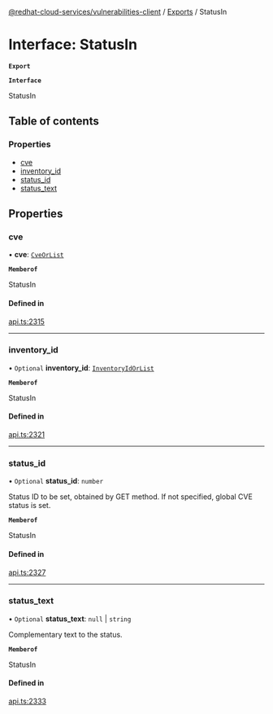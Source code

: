 [@redhat-cloud-services/vulnerabilities-client](../README.md) / [Exports](../modules.md) / StatusIn

# Interface: StatusIn

**`Export`**

**`Interface`**

StatusIn

## Table of contents

### Properties

- [cve](StatusIn.md#cve)
- [inventory\_id](StatusIn.md#inventory_id)
- [status\_id](StatusIn.md#status_id)
- [status\_text](StatusIn.md#status_text)

## Properties

### cve

• **cve**: [`CveOrList`](../modules.md#cveorlist)

**`Memberof`**

StatusIn

#### Defined in

[api.ts:2315](https://github.com/RedHatInsights/javascript-clients/blob/master/packages/vulnerabilities/git-api/api.ts#L2315)

___

### inventory\_id

• `Optional` **inventory\_id**: [`InventoryIdOrList`](../modules.md#inventoryidorlist)

**`Memberof`**

StatusIn

#### Defined in

[api.ts:2321](https://github.com/RedHatInsights/javascript-clients/blob/master/packages/vulnerabilities/git-api/api.ts#L2321)

___

### status\_id

• `Optional` **status\_id**: `number`

Status ID to be set, obtained by GET method. If not specified, global CVE status is set.

**`Memberof`**

StatusIn

#### Defined in

[api.ts:2327](https://github.com/RedHatInsights/javascript-clients/blob/master/packages/vulnerabilities/git-api/api.ts#L2327)

___

### status\_text

• `Optional` **status\_text**: ``null`` \| `string`

Complementary text to the status.

**`Memberof`**

StatusIn

#### Defined in

[api.ts:2333](https://github.com/RedHatInsights/javascript-clients/blob/master/packages/vulnerabilities/git-api/api.ts#L2333)
